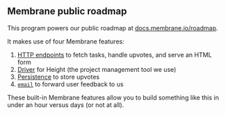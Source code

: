 ## Membrane public roadmap

This program powers our public roadmap at [docs.membrane.io/roadmap](https://docs.membrane.io/roadmap).

It makes use of four Membrane features:

1. [HTTP endpoints](https://docs.membrane.io/features/endpoints/) to fetch tasks, handle upvotes, and serve an HTML form
2. [Driver](https://docs.membrane.io/concepts/drivers/) for Height (the project management tool we use)
3. [Persistence](https://docs.membrane.io/features/state/) to store upvotes
4. [`email`](https://docs.membrane.io/features/connections/) to forward user feedback to us

These built-in Membrane features allow you to build something like this in under an hour versus days (or not at all).
